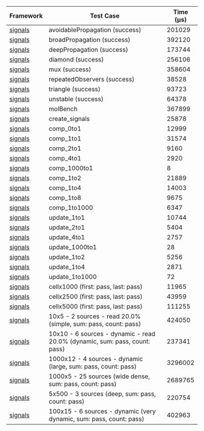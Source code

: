 | Framework | Test Case | Time (μs) |
| --- | --- | --- |
| [signals](https://github.com/rodydavis/signals.dart) | avoidablePropagation (success) | 201029 |
| [signals](https://github.com/rodydavis/signals.dart) | broadPropagation (success) | 392120 |
| [signals](https://github.com/rodydavis/signals.dart) | deepPropagation (success) | 173744 |
| [signals](https://github.com/rodydavis/signals.dart) | diamond (success) | 256106 |
| [signals](https://github.com/rodydavis/signals.dart) | mux (success) | 358604 |
| [signals](https://github.com/rodydavis/signals.dart) | repeatedObservers (success) | 38528 |
| [signals](https://github.com/rodydavis/signals.dart) | triangle (success) | 93723 |
| [signals](https://github.com/rodydavis/signals.dart) | unstable (success) | 64378 |
| [signals](https://github.com/rodydavis/signals.dart) | molBench | 367899 |
| [signals](https://github.com/rodydavis/signals.dart) | create_signals | 25878 |
| [signals](https://github.com/rodydavis/signals.dart) | comp_0to1 | 12999 |
| [signals](https://github.com/rodydavis/signals.dart) | comp_1to1 | 31574 |
| [signals](https://github.com/rodydavis/signals.dart) | comp_2to1 | 9160 |
| [signals](https://github.com/rodydavis/signals.dart) | comp_4to1 | 2920 |
| [signals](https://github.com/rodydavis/signals.dart) | comp_1000to1 | 8 |
| [signals](https://github.com/rodydavis/signals.dart) | comp_1to2 | 21889 |
| [signals](https://github.com/rodydavis/signals.dart) | comp_1to4 | 14003 |
| [signals](https://github.com/rodydavis/signals.dart) | comp_1to8 | 9675 |
| [signals](https://github.com/rodydavis/signals.dart) | comp_1to1000 | 6347 |
| [signals](https://github.com/rodydavis/signals.dart) | update_1to1 | 10744 |
| [signals](https://github.com/rodydavis/signals.dart) | update_2to1 | 5404 |
| [signals](https://github.com/rodydavis/signals.dart) | update_4to1 | 2757 |
| [signals](https://github.com/rodydavis/signals.dart) | update_1000to1 | 28 |
| [signals](https://github.com/rodydavis/signals.dart) | update_1to2 | 5256 |
| [signals](https://github.com/rodydavis/signals.dart) | update_1to4 | 2871 |
| [signals](https://github.com/rodydavis/signals.dart) | update_1to1000 | 72 |
| [signals](https://github.com/rodydavis/signals.dart) | cellx1000 (first: pass, last: pass) | 11965 |
| [signals](https://github.com/rodydavis/signals.dart) | cellx2500 (first: pass, last: pass) | 43959 |
| [signals](https://github.com/rodydavis/signals.dart) | cellx5000 (first: pass, last: pass) | 111255 |
| [signals](https://github.com/rodydavis/signals.dart) | 10x5 - 2 sources - read 20.0% (simple, sum: pass, count: pass) | 424050 |
| [signals](https://github.com/rodydavis/signals.dart) | 10x10 - 6 sources - dynamic - read 20.0% (dynamic, sum: pass, count: pass) | 237341 |
| [signals](https://github.com/rodydavis/signals.dart) | 1000x12 - 4 sources - dynamic (large, sum: pass, count: pass) | 3296002 |
| [signals](https://github.com/rodydavis/signals.dart) | 1000x5 - 25 sources (wide dense, sum: pass, count: pass) | 2689765 |
| [signals](https://github.com/rodydavis/signals.dart) | 5x500 - 3 sources (deep, sum: pass, count: pass) | 220754 |
| [signals](https://github.com/rodydavis/signals.dart) | 100x15 - 6 sources - dynamic (very dynamic, sum: pass, count: pass) | 402963 |
